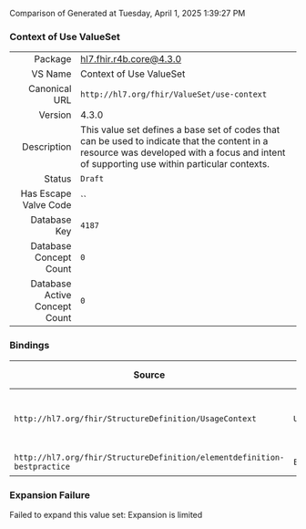 Comparison of 
Generated at Tuesday, April 1, 2025 1:39:27 PM

### Context of Use ValueSet

|      |     |
| ---: | --- |
| Package | hl7.fhir.r4b.core@4.3.0 |
| VS Name | Context of Use ValueSet |
| Canonical URL | `http://hl7.org/fhir/ValueSet/use-context` |
| Version | 4.3.0 |
| Description | This value set defines a base set of codes that can be used to indicate that the content in a resource was developed with a focus and intent of supporting use within particular contexts. |
| Status | `Draft` |
| Has Escape Valve Code | `` |
| Database Key | `4187` |
| Database Concept Count | `0` |
| Database Active Concept Count | `0` |
### Bindings

| Source | Element | Binding | Strength | Element Short |
| ------ | ------- | ------- | -------- | ------------- |
| `http://hl7.org/fhir/StructureDefinition/UsageContext` | `UsageContext.value[x]` | `http://hl7.org/fhir/ValueSet/use-context` | `Example` | Value that defines the context |
| `http://hl7.org/fhir/StructureDefinition/elementdefinition-bestpractice` | `Extension.value[x]` | `http://hl7.org/fhir/ValueSet/use-context` | `Extensible` | Value of extension |

### Expansion Failure

Failed to expand this value set: Expansion is limited
